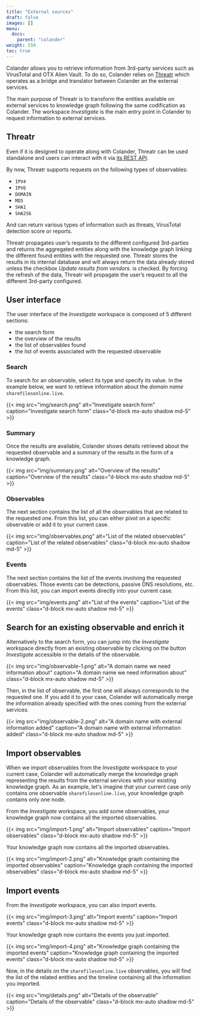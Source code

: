 ```yaml
---
title: "External sources"
draft: false
images: []
menu:
  docs:
    parent: "colander"
weight: 550
toc: true
---
```


Colander allows you to retrieve information from 3rd-party services such as VirusTotal and OTX Alien Vault. To do so, Colander relies on [Threatr](https://github.com/PiRogueToolSuite/threatr) which operates as a bridge and translator between Colander an the external services. 

The main purpose of Threatr is to transform the entities available on external services to knowledge graph following the same codification as Colander. The workspace *Investigate* is the main entry point in Colander to request information to external services.

## Threatr
Even if it is designed to operate along with Colander, Threatr can be used standalone and users can interact with it via [its REST API](/docs/colander/rest-api/#threatr).

By now, Threatr supports requests on the following types of observables:

* `IPV4`
* `IPV6`
* `DOMAIN`
* `MD5`
* `SHA1`
* `SHA256`

And can return various types of information such as threats, VirusTotal detection score or reports.

Threatr propagates user’s requests to the different configured 3rd-parties and returns the aggregated entities along with the knowledge graph linking the different found entities with the requested one. Threatr stores the results in its internal database and will always return the data already stored unless the checkbox *Update results from vendors.* is checked. By forcing the refresh of the data, Threatr will propagate the user’s request to all the different 3rd-party configured.

## User interface

The user interface of the *Investigate* workspace is composed of 5 different sections:

* the search form
* the overview of the results
* the list of observables found
* the list of events associated with the requested observable

### Search
To search for an observable, select its type and specify its value. In the example below, we want to retrieve information about the *domain name* `sharefilesonline.live`.

  {{< img src="img/search.png" alt="Investigate search form" caption="Investigate search form" class="d-block mx-auto shadow md-5" >}}


### Summary
Once the results are available, Colander shows details retrieved about the requested observable and a summary of the results in the form of a knowledge graph.

  {{< img src="img/summary.png" alt="Overview of the results" caption="Overview of the results" class="d-block mx-auto shadow md-5" >}}

### Observables
The next section contains the list of all the observables that are related to the requested one. From this list, you can either pivot on a specific observable or add it to your current case.

  {{< img src="img/observables.png" alt="List of the related observables" caption="List of the related observables" class="d-block mx-auto shadow md-5" >}}

### Events
The next section contains the list of the events involving the requested observables. Those events can be detections, passive DNS resolutions, etc. From this list, you can import events directly into your current case.

  {{< img src="img/events.png" alt="List of the events" caption="List of the events" class="d-block mx-auto shadow md-5" >}}

## Search for an existing observable and enrich it
Alternatively to the search form, you can jump into the *Investigate* workspace directly from an existing observable by clicking on the button *Investigate* accessible in the details of the observable.

  {{< img src="img/observable-1.png" alt="A domain name we need information about" caption="A domain name we need information about" class="d-block mx-auto shadow md-5" >}}

Then, in the list of observable, the first one will always corresponds to the requested one. If you add it to your case, Colander will automatically merge the information already specified with the ones coming from the external services.

  {{< img src="img/observable-2.png" alt="A domain name with external information added" caption="A domain name with external information added" class="d-block mx-auto shadow md-5" >}}

## Import observables
When we import observables from the *Investigate* workspace to your current case, Colander will automatically merge the knowledge graph representing the results from the external services with your existing knowledge graph. As an example, let's imagine that your current case only contains one observable `sharefilesonline.live`, your knowledge graph contains only one node.

From the *Investigate* workspace, you add some observables, your knowledge graph now contains all the imported observables.

  {{< img src="img/import-1.png" alt="Import observables" caption="Import observables" class="d-block mx-auto shadow md-5" >}}

Your knowledge graph now contains all the imported observables.

  {{< img src="img/import-2.png" alt="Knowledge graph containing the imported observables" caption="Knowledge graph containing the imported observables" class="d-block mx-auto shadow md-5" >}}

## Import events
From the *Investigate* workspace, you can also import events.

  {{< img src="img/import-3.png" alt="Import events" caption="Import events" class="d-block mx-auto shadow md-5" >}}

Your knowledge graph now contains the events you just imported.

  {{< img src="img/import-4.png" alt="Knowledge graph containing the imported events" caption="Knowledge graph containing the imported events" class="d-block mx-auto shadow md-5" >}}

Now, in the details on the `sharefilesonline.live` observables, you will find the list of the related entities and the timeline containing all the information you imported.

  {{< img src="img/details.png" alt="Details of the observable" caption="Details of the observable" class="d-block mx-auto shadow md-5" >}}


